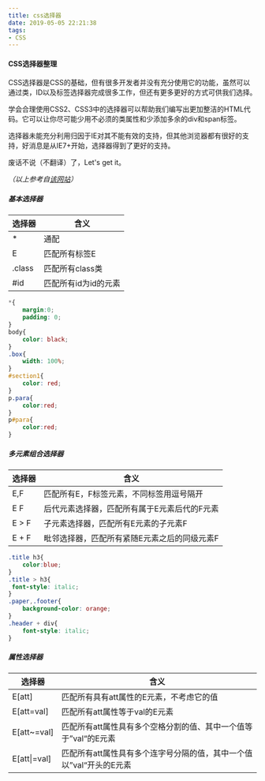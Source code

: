 ```yaml
---
title: css选择器
date: 2019-05-05 22:21:38
tags:
- CSS
---
```


#### CSS选择器整理

CSS选择器是CSS的基础，但有很多开发者并没有充分使用它的功能，虽然可以通过类，ID以及标签选择器完成很多工作，但还有更多更好的方式可供我们选择。

学会合理使用CSS2、CSS3中的选择器可以帮助我们编写出更加整洁的HTML代码。它可以让你尽可能少用不必须的类属性和少添加多余的div和span标签。

选择器未能充分利用归因于IE对其不能有效的支持，但其他浏览器都有很好的支持，好消息是从IE7+开始，选择器得到了更好的支持。

废话不说（不翻译）了，Let's get it。

*（以上参考自[该网站](https://www.456bereastreet.com/archive/200509/css_21_selectors_part_1/)）*

<!--more-->

##### 基本选择器

| 选择器 | 含义                 |
| ------ | -------------------- |
| *      | 通配                 |
| E      | 匹配所有标签E        |
| .class | 匹配所有class类      |
| #id    | 匹配所有id为id的元素 |

```css
*{
	margin:0;
	padding: 0;
}
body{
	color: black;
}
.box{
	width: 100%;
}
#section1{
	color: red;
}	
p.para{
    color:red;
}
p#para{
    color:red;
}
```

##### 多元素组合选择器

| 选择器 | 含义                                         |
| ------ | -------------------------------------------- |
| E,F    | 匹配所有E，F标签元素，不同标签用逗号隔开     |
| E F    | 后代元素选择器，匹配所有属于E元素后代的F元素 |
| E > F  | 子元素选择器，匹配所有E元素的子元素F         |
| E + F  | 毗邻选择器，匹配所有紧随E元素之后的同级元素F |

```css
.title h3{
	color:blue;
}
.title > h3{
 font-style: italic;
}
.paper,.footer{
	background-color: orange;
}
.header + div{
	font-style: italic;
}
```

##### 属性选择器

| 选择器       | 含义                                                         |
| ------------ | ------------------------------------------------------------ |
| E[att]       | 匹配所有具有att属性的E元素，不考虑它的值                     |
| E[att=val]   | 匹配所有att属性等于val的E元素                                |
| E[att~=val]  | 匹配所有att属性具有多个空格分割的值、其中一个值等于”val“的E元素 |
| E[att\|=val] | 匹配所有att属性具有多个连字号分隔的值，其中一个值以”val“开头的E元素 |

